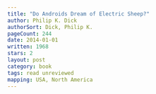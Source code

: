 ```yaml
---
title: "Do Androids Dream of Electric Sheep?"
author: Philip K. Dick
authorSort: Dick, Philip K.
pageCount: 244
date: 2014-01-01
written: 1968
stars: 2
layout: post
category: book
tags: read unreviewed
mapping: USA, North America
---
```

